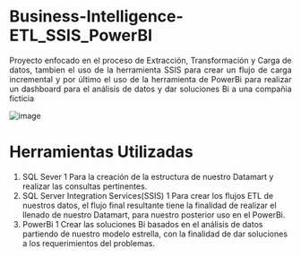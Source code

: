 # Business-Intelligence-ETL_SSIS_PowerBI

<div align='justify'> 
  Proyecto enfocado en el proceso de Extracción, Transformación y Carga de datos, tambien el uso de la herramienta SSIS para crear un flujo de carga incremental y por último el uso de la herramienta de PowerBi para realizar un dashboard para el análisis de datos y dar soluciones Bi a una compañia ficticia </div>


![image](https://github.com/Marioarellano21/Business-Intelligence-ETL_SSIS_PowerBI/assets/146877817/2aa8375a-1b12-4765-af83-02659317d5f4) 

# Herramientas Utilizadas

1. SQL Sever
  1 Para la creación de la estructura de nuestro Datamart y realizar las consultas pertinentes.  
2. SQL Server Integration Services(SSIS)
  1 Para crear los flujos ETL de nuestros datos, el flujo final resultante tiene la finalidad de realizar el llenado de nuestro Datamart, para nuestro posterior uso en el PowerBi.
3. PowerBi
  1 Crear las soluciones Bi basados en el análisis de datos partiendo de nuestro modelo estrella, con la finalidad de dar soluciones a los requerimientos del problemas.
 
